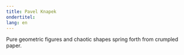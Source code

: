 ```yaml
---
title: Pavel Knapek
ondertitel:
lang: en
---
```


Pure geometric figures and chaotic shapes spring forth from crumpled paper.